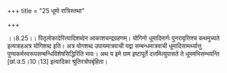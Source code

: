 +++
title = "25 धूमो रात्रिस्तथा"

+++
  
  
।।8.25।। पितृलोकादेरित्यादिशब्देन आकाशचन्द्रग्रहणम्। योगिनो धूमादिमार्गः
पुनरावृत्तिश्च कथमुच्यते इत्यत्राहअत्र योगिशब्द इति। अत्र योगशब्द
उपायमात्रवाची यद्वा सम्बन्धमात्रवाची धूमादिसामर्थ्यात्तु
पुण्यकर्मस्वरूपसम्बन्धिविशेषसिद्धिरिति भावः। अथ य इमे ग्राम इष्टापूर्ते
दत्तमित्युपासते ते धूममभिसम्भवन्ति \[छां.उ.5।10।13\] इत्यादिका
श्रुतिरत्रोपबृंहिता।  
  
